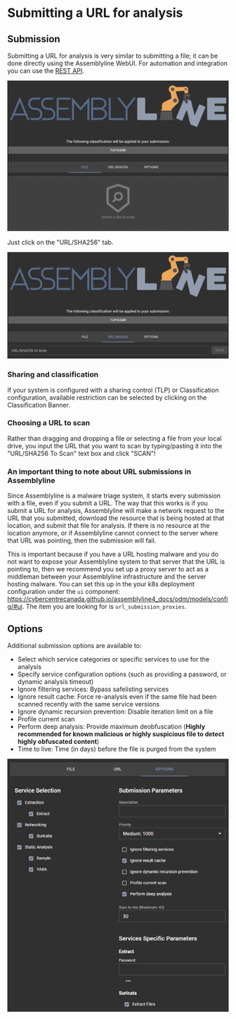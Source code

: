# Submitting a URL for analysis

## Submission
Submitting a URL for analysis is very similar to submitting a file; it can be done directly using the Assemblyline WebUI. For automation and integration you can use the [REST API](../../integration/python/#submit-a-file-or-url-or-sha256-for-analysis).

![File submission](./images/submit.png)

Just click on the "URL/SHA256" tab.

![URL/SHA256 submission](./images/submit_url.png)

### Sharing and classification
If your system is configured with a sharing control (TLP) or Classification configuration, available restriction can be selected by clicking on the Classification Banner.

### Choosing a URL to scan
Rather than dragging and dropping a file or selecting a file from your local drive, you input the URL that you want to scan by typing/pasting it into the "URL/SHA256 To Scan" text box and click "SCAN"!

### An important thing to note about URL submissions in Assemblyline
Since Assemblyline is a malware triage system, it starts every submission with a file, even if you submit a URL. The way that this works is if you submit a URL for analysis, Assemblyline will make a network request to the URL that you submitted, download the resource that is being hosted at that location, and submit that file for analysis. If there is no resource at the location anymore, or if Assemblyline cannot connect to the server where that URL was pointing, then the submission will fail.

This is important because if you have a URL hosting malware and you do not want to expose your Assemblyline system to that server that the URL is pointing to, then we recommend you set up a proxy server to act as a middleman between your Assemblyline infrastructure and the server hosting malware. You can set this up in the your k8s deployment configuration under the `ui` component: https://cybercentrecanada.github.io/assemblyline4_docs/odm/models/config/#ui. The item you are looking for is `url_submission_proxies`.

## Options
Additional submission options are available to:

- Select which service categories or specific services to use for the analysis
- Specify service configuration options (such as providing a password, or dynamic analysis timeout)
- Ignore filtering services: Bypass safelisting services
- Ignore result cache: Force re-analysis even if the same file had been scanned recently with the same service versions
- Ignore dynamic recursion prevention: Disable iteration limit on a file
- Profile current scan
- Perform deep analysis: Provide maximum deobfuscation (**Highly recommended for known malicious or highly suspicious file to detect highly obfuscated content**)
- Time to live: Time (in days) before the file is purged from the system

![Submit options](./images/submit_options.png)
